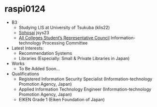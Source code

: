 # raspi0124
- B3
  - Studying LIS at University of Tsukuba (klis22)
  - [Sohosai](https://sohosai.com) jsys23
  - [All Colleges Student’s Representative Council](https://www.stb.tsukuba.ac.jp/~zdk) Information-technology Processing Committee
- Latest Interests:
  - Recommendation Systems
  - Libraries (Especially: Small & Private Libraries in Japan)
- Works
  - To Be Added Soon...
- Qualifications
  - Registered Information Security Specialist (Information-technology Promotion Agency, Japan)
  - Applied Information Technology Engineer (Information-technology Promotion Agency, Japan)
  - EIKEN Grade 1 (Eiken Foundation of Japan)
